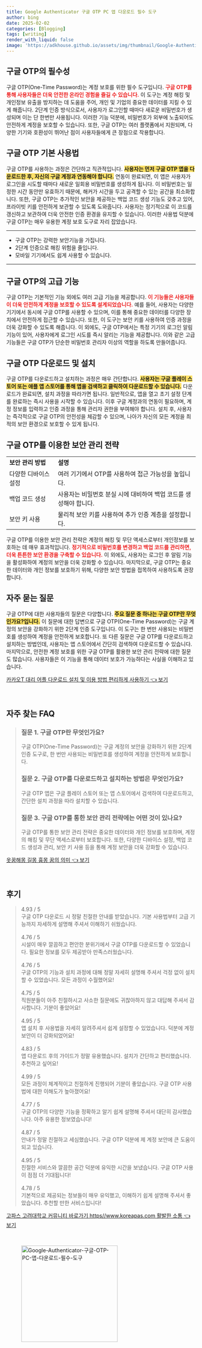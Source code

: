 ```yaml
---
title: Google Authenticator 구글 OTP PC 앱 다운로드 필수 도구
author: bing
date: 2025-02-02
categories: [Blogging]
tags: [writing]
render_with_liquid: false
image: 'https://adkhouse.github.io/assets/img/thumbnail/Google-Authenticator-구글-OTP-PC-앱-다운로드-필수-도구.webp'
---
```



<h2 id='구글_OT의_필수성'>구글 OTP의 필수성</h2>

<p>구글 OTP(One-Time Password)는 계정 보호를 위한 필수 도구입니다. <b><span style="color: #ee2323;">구글 OTP를 통해 사용자들은 더욱 안전한 온라인 경험을 즐길 수 있습니다.</span></b> 이 도구는 계정 해킹 및 개인정보 유출을 방지하는 데 도움을 주어, 개인 및 기업의 중요한 데이터를 지킬 수 있게 해줍니다. 2단계 인증 방식으로서, 사용자가 로그인할 때마다 새로운 비밀번호가 생성되며 이는 단 한번만 사용됩니다. 이러한 기능 덕분에, 비밀번호가 외부에 노출되어도 안전하게 계정을 보호할 수 있습니다. 또한, 구글 OTP는 여러 플랫폼에서 지원되며, 다양한 기기와 호환성이 뛰어난 점이 사용자들에게 큰 장점으로 작용합니다.</p>

<h2 id='구글_OTP_기본_사용법'>구글 OTP 기본 사용법</h2>

<p>구글 OTP를 사용하는 과정은 간단하고 직관적입니다. <b><span style="background-color: #ffe066;">사용자는 먼저 구글 OTP 앱을 다운로드한 후, 자신의 구글 계정과 연동해야 합니다.</span></b> 연동이 완료되면, 이 앱은 사용자가 로그인을 시도할 때마다 새로운 일회용 비밀번호를 생성하게 됩니다. 이 비밀번호는 일정한 시간 동안만 유효하기 때문에, 해커가 시간을 두고 공격할 수 있는 공간을 최소화합니다. 또한, 구글 OTP는 추가적인 보안을 제공하는 백업 코드 생성 기능도 갖추고 있어, 프라이빗 키를 안전하게 보관할 수 있도록 도와줍니다. 사용자는 정기적으로 이 코드를 갱신하고 보관하여 더욱 안전한 인증 환경을 유지할 수 있습니다. 이러한 사용법 덕분에 구글 OTP는 매우 유용한 계정 보호 도구로 자리 잡았습니다.</p>

<hr />

<ul>
    <li>구글 OTP는 강력한 보안기능을 가집니다.</li>
    <li>2단계 인증으로 해킹 위험을 줄입니다.</li>
    <li>모바일 기기에서도 쉽게 사용할 수 있습니다.</li>
</ul>

<hr />

<h2 id='구글_OTP의_고급_기능'>구글 OTP의 고급 기능</h2>

<p>구글 OTP는 기본적인 기능 외에도 여러 고급 기능을 제공합니다. <b><span style="color: #ee2323;">이 기능들은 사용자들이 더욱 안전하게 계정을 보호할 수 있도록 설계되었습니다.</span></b> 예를 들어, 사용자는 다양한 기기에서 동시에 구글 OTP를 사용할 수 있으며, 이를 통해 중요한 데이터를 다양한 장치에서 안전하게 접근할 수 있습니다. 또한, 이 도구는 보안 키를 사용하여 인증 과정을 더욱 강화할 수 있도록 해줍니다. 이 외에도, 구글 OTP에서는 특정 기기의 로그인 알림 기능이 있어, 사용자에게 로그인 시도를 즉시 알리는 기능을 제공합니다. 이와 같은 고급 기능들은 구글 OTP가 단순한 비밀번호 관리자 이상의 역할을 하도록 만들어줍니다.</p>

<h2 id='구글_OTP_다운로드_및_설치'>구글 OTP 다운로드 및 설치</h2>

<p>구글 OTP를 다운로드하고 설치하는 과정은 매우 간단합니다. <b><span style="background-color: #ffe066;">사용자는 구글 플레이 스토어 또는 애플 앱 스토어를 통해 앱을 검색하고 클릭하여 다운로드할 수 있습니다.</span></b> 다운로드가 완료되면, 설치 과정을 따라가면 됩니다. 일반적으로, 앱을 열고 초기 설정 단계를 완료하는 즉시 사용을 시작할 수 있습니다. 이후 구글 계정과의 연동이 필요하며, 계정 정보를 입력하고 인증 과정을 통해 관리자 권한을 부여해야 합니다. 설치 후, 사용자는 즉각적으로 구글 OTP의 안전성을 체감할 수 있으며, 나아가 자신의 모든 계정을 최적의 보안 환경으로 보호할 수 있게 됩니다.</p>

<h2 id='구글_OTP를_이용한_보안_관리'>구글 OTP를 이용한 보안 관리 전략</h2>

<table>
    <tr>
        <td><b>보안 관리 방법</b></td>
        <td><b>설명</b></td>
    </tr>
    <tr>
        <td>다양한 디바이스 설정</td>
        <td>여러 기기에서 OTP를 사용하여 접근 가능성을 높입니다.</td>
    </tr>
    <tr>
        <td>백업 코드 생성</td>
        <td>사용자는 비밀번호 분실 시에 대비하여 백업 코드를 생성해야 합니다.</td>
    </tr>
    <tr>
        <td>보안 키 사용</td>
        <td>물리적 보안 키를 사용하여 추가 인증 계층을 설정합니다.</td>
    </tr>
</table>

<p>구글 OTP를 이용한 보안 관리 전략은 계정의 해킹 및 무단 액세스로부터 개인정보를 보호하는 데 매우 효과적입니다. <b><span style="color: #ee2323;">정기적으로 비밀번호를 변경하고 백업 코드를 관리하면, 더욱 튼튼한 보안 환경을 구축할 수 있습니다.</span></b> 이 외에도, 사용자는 로그인 후 알림 기능을 활성화하여 계정의 보안을 더욱 강화할 수 있습니다. 마지막으로, 구글 OTP는 중요한 데이터와 개인 정보를 보호하기 위해, 다양한 보안 방법을 접목하여 사용하도록 권장합니다.</p>

<h2 id='자주_묻는_질문'>자주 묻는 질문</h2>

<p>구글 OTP에 대한 사용자들의 질문은 다양합니다. <b><span style="background-color: #ffe066;">주요 질문 중 하나는 구글 OTP란 무엇인가요?입니다.</span></b> 이 질문에 대한 답변으로 구글 OTP(One-Time Password)는 구글 계정의 보안을 강화하기 위한 2단계 인증 도구입니다. 이 도구는 한 번만 사용되는 비밀번호를 생성하여 계정을 안전하게 보호합니다. 또 다른 질문은 구글 OTP를 다운로드하고 설치하는 방법인데, 사용자는 앱 스토어에서 간단히 검색하여 다운로드할 수 있습니다. 마지막으로, 안전한 계정 보호를 위한 구글 OTP를 활용한 보안 관리 전략에 대한 질문도 많습니다. 사용자들은 이 기능을 통해 데이터 보호가 가능하다는 사실을 이해하고 있습니다.</p>


<p><a class="click-button" title="카카오T 대리 어플 다운로드 설치 및 이용 방법 편리하게 사용하기" href="https://adkhouse.github.io/posts/%EC%B9%B4%EC%B9%B4%EC%98%A4T-%EB%8C%80%EB%A6%AC-%EC%96%B4%ED%94%8C-%EB%8B%A4%EC%9A%B4%EB%A1%9C%EB%93%9C-%EC%84%A4%EC%B9%98-%EB%B0%8F-%EC%9D%B4%EC%9A%A9-%EB%B0%A9%EB%B2%95-%ED%8E%B8%EB%A6%AC%ED%95%98%EA%B2%8C-%EC%82%AC%EC%9A%A9%ED%95%98%EA%B8%B0/" rel="dofollow">카카오T 대리 어플 다운로드 설치 및 이용 방법 편리하게 사용하기 👈 보기</a></p><br>
<h2 id='자주_찾는_FAQ'>자주 찾는 FAQ</h2>
<div itemscope="" itemtype="https://schema.org/FAQPage"> 
<blockquote> 
<div itemscope="" itemprop="mainEntity" itemtype="https://schema.org/Question"> 
<h3 itemprop="name">질문 1. 구글 OTP란 무엇인가요?</h3> 
<div itemscope="" itemprop="acceptedAnswer" itemtype="https://schema.org/Answer"> 
<span itemprop="text"> 
<p>구글 OTP(One-Time Password)는 구글 계정의 보안을 강화하기 위한 2단계 인증 도구로, 한 번만 사용되는 비밀번호를 생성하여 계정을 안전하게 보호합니다.</p> 
</span> 
</div> 
</div> 

<div itemscope="" itemprop="mainEntity" itemtype="https://schema.org/Question"> 
<h3 itemprop="name">질문 2. 구글 OTP를 다운로드하고 설치하는 방법은 무엇인가요?</h3> 
<div itemscope="" itemprop="acceptedAnswer" itemtype="https://schema.org/Answer"> 
<span itemprop="text"> 
<p>구글 OTP 앱은 구글 플레이 스토어 또는 앱 스토어에서 검색하여 다운로드하고, 간단한 설치 과정을 따라 설치할 수 있습니다.</p> 
</span> 
</div> 
</div> 

<div itemscope="" itemprop="mainEntity" itemtype="https://schema.org/Question"> 
<h3 itemprop="name">질문 3. 구글 OTP를 통한 보안 관리 전략에는 어떤 것이 있나요?</h3> 
<div itemscope="" itemprop="acceptedAnswer" itemtype="https://schema.org/Answer"> 
<span itemprop="text"> 
<p>구글 OTP를 통한 보안 관리 전략은 중요한 데이터와 개인 정보를 보호하며, 계정의 해킹 및 무단 액세스로부터 보호합니다. 또한, 다양한 디바이스 설정, 백업 코드 생성과 관리, 보안 키 사용 등을 통해 계정 보안을 더욱 강화할 수 있습니다.</p> 
</span> 
</div> 
</div> 
</blockquote> 
</div>
<p><a class="click-button" title="옷꿈해몽 길몽 흉몽 꿈의 의미" href="https://adkhouse.github.io/posts/%EC%98%B7%EA%BF%88%ED%95%B4%EB%AA%BD-%EA%B8%B8%EB%AA%BD-%ED%9D%89%EB%AA%BD-%EA%BF%88%EC%9D%98-%EC%9D%98%EB%AF%B8/" rel="dofollow">옷꿈해몽 길몽 흉몽 꿈의 의미 👈 보기</a></p><br>
<h2 id='후기'>후기</h2>
<div itemscope itemtype="https://schema.org/Product">
  <blockquote>
  <div itemprop="review" itemscope itemtype="https://schema.org/Review">
      <div itemprop="reviewRating" itemscope itemtype="https://schema.org/Rating"> <span itemprop="ratingValue">4.93</span> / <span itemprop="bestRating">5</span> </div>
      <span itemprop="reviewBody">구글 OTP 다운로드 시 정말 친절한 안내를 받았습니다. 기본 사용법부터 고급 기능까지 자세하게 설명해 주셔서 이해하기 쉬웠습니다.</span>
  </div>
  <br>
  <div itemprop="review" itemscope itemtype="https://schema.org/Review">
      <div itemprop="reviewRating" itemscope itemtype="https://schema.org/Rating"> <span itemprop="ratingValue">4.76</span> / <span itemprop="bestRating">5</span> </div>
      <span itemprop="reviewBody">시설이 매우 깔끔하고 편안한 분위기에서 구글 OTP를 다운로드할 수 있었습니다. 필요한 정보를 모두 제공받아 만족스러웠습니다.</span>
  </div>
  <br>
  <div itemprop="review" itemscope itemtype="https://schema.org/Review">
      <div itemprop="reviewRating" itemscope itemtype="https://schema.org/Rating"> <span itemprop="ratingValue">4.76</span> / <span itemprop="bestRating">5</span> </div>
      <span itemprop="reviewBody">구글 OTP의 기능과 설치 과정에 대해 정말 자세히 설명해 주셔서 걱정 없이 설치할 수 있었습니다. 모든 과정이 수월했어요!</span>
  </div>
  <br>
  <div itemprop="review" itemscope itemtype="https://schema.org/Review">
      <div itemprop="reviewRating" itemscope itemtype="https://schema.org/Rating"> <span itemprop="ratingValue">4.75</span> / <span itemprop="bestRating">5</span> </div>
      <span itemprop="reviewBody">직원분들이 아주 친절하시고 사소한 질문에도 귀찮아하지 않고 대답해 주셔서 감사합니다. 기분이 좋았어요!</span>
  </div>
  <br>
  <div itemprop="review" itemscope itemtype="https://schema.org/Review">
      <div itemprop="reviewRating" itemscope itemtype="https://schema.org/Rating"> <span itemprop="ratingValue">4.95</span> / <span itemprop="bestRating">5</span> </div>
      <span itemprop="reviewBody">앱 설치 후 사용법을 자세히 알려주셔서 쉽게 설정할 수 있었습니다. 덕분에 계정 보안이 더 강화되었어요!</span>
  </div>
  <br>
  <div itemprop="review" itemscope itemtype="https://schema.org/Review">
      <div itemprop="reviewRating" itemscope itemtype="https://schema.org/Rating"> <span itemprop="ratingValue">4.83</span> / <span itemprop="bestRating">5</span> </div>
      <span itemprop="reviewBody">앱 다운로드 후의 가이드가 정말 유용했습니다. 설치가 간단하고 편리했습니다. 추천하고 싶어요!</span>
  </div>
  <br>
  <div itemprop="review" itemscope itemtype="https://schema.org/Review">
      <div itemprop="reviewRating" itemscope itemtype="https://schema.org/Rating"> <span itemprop="ratingValue">4.99</span> / <span itemprop="bestRating">5</span> </div>
      <span itemprop="reviewBody">모든 과정이 체계적이고 친절하게 진행되어 기분이 좋았습니다. 구글 OTP 사용법에 대한 이해도가 높아졌어요!</span>
  </div>
  <br>
  <div itemprop="review" itemscope itemtype="https://schema.org/Review">
      <div itemprop="reviewRating" itemscope itemtype="https://schema.org/Rating"> <span itemprop="ratingValue">4.77</span> / <span itemprop="bestRating">5</span> </div>
      <span itemprop="reviewBody">구글 OTP의 다양한 기능을 정확하고 알기 쉽게 설명해 주셔서 대단히 감사했습니다. 아주 유용한 정보였습니다!</span>
  </div>
  <br>
  <div itemprop="review" itemscope itemtype="https://schema.org/Review">
      <div itemprop="reviewRating" itemscope itemtype="https://schema.org/Rating"> <span itemprop="ratingValue">4.87</span> / <span itemprop="bestRating">5</span> </div>
      <span itemprop="reviewBody">안내가 정말 친절하고 세심했습니다. 구글 OTP 덕분에 제 계정 보안에 큰 도움이 되고 있습니다.</span>
  </div>
  <br>
  <div itemprop="review" itemscope itemtype="https://schema.org/Review">
      <div itemprop="reviewRating" itemscope itemtype="https://schema.org/Rating"> <span itemprop="ratingValue">4.95</span> / <span itemprop="bestRating">5</span> </div>
      <span itemprop="reviewBody">친절한 서비스와 깔끔한 공간 덕분에 유익한 시간을 보냈습니다. 구글 OTP 사용이 점점 더 기대됩니다!</span>
  </div>
  <br>
  <div itemprop="review" itemscope itemtype="https://schema.org/Review">
      <div itemprop="reviewRating" itemscope itemtype="https://schema.org/Rating"> <span itemprop="ratingValue">4.78</span> / <span itemprop="bestRating">5</span> </div>
      <span itemprop="reviewBody">기본적으로 제공되는 정보들이 매우 유익했고, 이해하기 쉽게 설명해 주셔서 좋았습니다. 추천할 만한 서비스입니다!</span>
  </div>
  </blockquote>
</div>
<p><a class="click-button" title="고파스 고려대학교 커뮤니티 바로가기 https//www.koreapas.com 활발한 소통" href="https://adkhouse.github.io/posts/%EA%B3%A0%ED%8C%8C%EC%8A%A4-%EA%B3%A0%EB%A0%A4%EB%8C%80%ED%95%99%EA%B5%90-%EC%BB%A4%EB%AE%A4%EB%8B%88%ED%8B%B0-%EB%B0%94%EB%A1%9C%EA%B0%80%EA%B8%B0-httpswww.koreapas.com-%ED%99%9C%EB%B0%9C%ED%95%9C-%EC%86%8C%ED%86%B5/" rel="dofollow">고파스 고려대학교 커뮤니티 바로가기 https//www.koreapas.com 활발한 소통 👈 보기</a></p><br>
<figure class="image"><img src="https://adkhouse.github.io/assets/img/thumbnail/Google-Authenticator-구글-OTP-PC-앱-다운로드-필수-도구.webp" alt="Google-Authenticator-구글-OTP-PC-앱-다운로드-필수-도구" width="256" height="256"></figure>